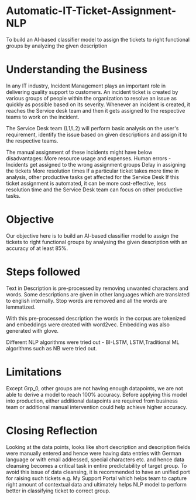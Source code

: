 # Automatic-IT-Ticket-Assignment-NLP
To build an AI-based classifier model to assign the tickets to right functional groups by analyzing the given description
# Understanding the Business
In any IT industry, Incident Management plays an important role in delivering quality support to customers. An incident ticket is created by various groups of people within the organization to resolve an issue as quickly as possible based on its severity. Whenever an incident is created, it reaches the Service desk team and then it gets assigned to the respective teams to work on the incident.

The Service Desk team (L1/L2) will perform basic analysis on the user's requirement, identify the issue based on given descriptions and assign it to the respective teams.

The manual assignment of these incidents might have below disadvantages: More resource usage and expenses. Human errors - Incidents get assigned to the wrong assignment groups Delay in assigning the tickets More resolution times If a particular ticket takes more time in analysis, other productive tasks get affected for the Service Desk If this ticket assignment is automated, it can be more cost-effective, less resolution time and the Service Desk team can focus on other productive tasks.
# Objective
Our objective here is to build an AI-based classifier model to assign the tickets to right functional groups by analysing the given description with an accuracy of at least 85%.

# Steps followed
Text in Description is pre-processed by removing unwanted characters and words. Some descriptions are given in other languages which are translated to english internally. Stop words are removed and all the words are lemmatized.

With this pre-processed description the words in the corpus are tokenized and embeddings were created with word2vec. Embedding was also generated with glove.

Different NLP algorithms were tried out - BI-LSTM, LSTM,Traditional ML algorithms such as NB were tried out.
# Limitations
Except Grp_0, other groups are not having enough datapoints, we are not able to derive a model to reach 100% accuracy. Before applying this model into production, either additional datapoints are required from business team or additional manual intervention could help achieve higher accuracy.  
# Closing Reflection
Looking at the data points, looks like short description and description fields were manually entered and hence were having data entries with German language or with email addressed, special characters etc. and hence data cleansing becomes a critical task in entire predictability of target group. 
To avoid this issue of data cleansing, it is recommended to have an unified port for raising such tickets e.g. My Support Portal which helps team to capture right amount of contextual data and ultimately helps NLP model to perform better in classifying ticket to correct group.

